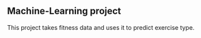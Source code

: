 ## Machine-Learning project

This project takes fitness data and uses it to predict exercise type.  
